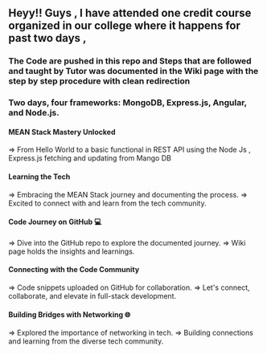 
## Heyy!! Guys , I have attended one credit course organized in our college where it happens for past two days , 
 ###  The Code are pushed in this repo and Steps that are followed and taught by Tutor was documented in the Wiki page with the step by step procedure with clean redirection
 ### Two days, four frameworks: MongoDB, Express.js, Angular, and Node.js.
 
 #### MEAN Stack Mastery Unlocked 
   => From Hello World to a basic functional in REST API using the Node Js , Express.js fetching and updating from Mango DB

 #### Learning the Tech
   => Embracing the MEAN Stack journey and documenting the process.
   => Excited to connect with and learn from the tech community.

 #### Code Journey on GitHub 💻
   => Dive into the GitHub repo to explore the documented journey.
   => Wiki page holds the insights and learnings.

 #### Connecting with the Code Community 
   => Code snippets uploaded on GitHub for collaboration.
   => Let's connect, collaborate, and elevate in full-stack development.

 #### Building Bridges with Networking 🌐
   => Explored the importance of networking in tech.
   => Building connections and learning from the diverse tech community.
